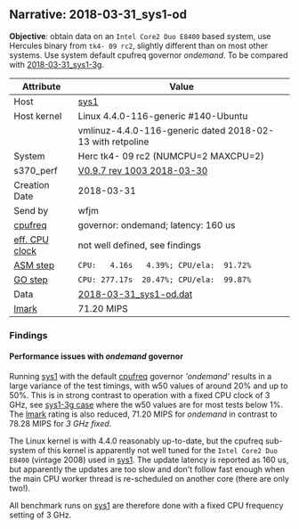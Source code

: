 ## Narrative: 2018-03-31_sys1-od

**Objective**: obtain data on an `Intel Core2 Duo E8400` based system,
use Hercules binary from `tk4- 09 rc2`, slightly different than on most
other systems. Use system default cpufreq governor _ondemand_.
To be compared with [2018-03-31_sys1-3g](2018-03-31_sys1-3g.md).

| Attribute | Value |
| --------- | ----- |
| Host   | [sys1](hostinfo_sys1.md) |
| Host kernel | Linux 4.4.0-116-generic #140-Ubuntu |
|             | vmlinuz-4.4.0-116-generic dated 2018-02-13 with retpoline |
| System | Herc tk4- 09 rc2 (NUMCPU=2 MAXCPU=2) |
| s370_perf | [V0.9.7  rev  1003  2018-03-30](https://github.com/wfjm/s370-perf/blob/2685ff0/codes/s370_perf.asm) |
| Creation Date | 2018-03-31 |
| Send by | wfjm |
| [cpufreq](README_narr.md#user-content-cpufreq) | governor: ondemand; latency: 160 us |
| [eff. CPU clock](README_narr.md#user-content-effclk) | not well defined, see findings |
| [ASM step](README_narr.md#user-content-asm) | `CPU:   4.16s   4.39%; CPU/ela:  91.72%` |
| [GO step](README_narr.md#user-content-go)   | `CPU: 277.17s  20.47%; CPU/ela:  99.87%` |
| Data | [2018-03-31_sys1-od.dat](../data/2018-03-31_sys1-od.dat) |
| [lmark](README_narr.md#user-content-lmark) | 71.20 MIPS |

### <a id="find">Findings</a>

#### <a id="find-cpufreq">Performance issues with _ondemand_ governor</a>
Running [sys1](hostinfo_sys1.md) with the default
[cpufreq](README_narr.md#user-content-cpufreq) governor _'ondemand'_
results in a large variance of the test timings, with w50 values of around 20%
and up to 50%. This is in strong contrast to operation with a fixed CPU clock
of 3 GHz, see [sys1-3g case](2018-03-31_sys1-3g.md) where the w50 values are
for most tests below 1%.
The [lmark](README_narr.md#user-content-lmark) rating is also reduced,
71.20 MIPS for _ondemand_ in contrast to 78.28 MIPS for _3 GHz fixed_.

The Linux kernel is with 4.4.0 reasonably up-to-date, but the cpufreq sub-system
of this kernel is apparently not well tuned for the `Intel Core2 Duo E8400`
(vintage 2008) used in [sys1](hostinfo_sys1.md). The update latency is
reported as 160 us, but apparently the updates are too slow and don't
follow fast enough when the main CPU worker thread is re-scheduled on
another core (there are only two!).

All benchmark runs on [sys1](hostinfo_sys1.md) are therefore done with a
fixed CPU frequency setting of 3 GHz.
